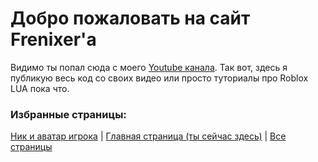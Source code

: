 # Добро пожаловать на сайт Frenixer'a
Видимо ты попал сюда с моего [Youtube канала](https://www.youtube.com/channel/UCNXYo-SI8is-91A5VBWYQig). Так вот, здесь я публикую весь код со своих видео или просто туториалы про Roblox LUA пока что.

### Избранные страницы:
[Ник и аватар игрока](https://frenixer.github.io/nicknameandavatar) | [Главная страница (ты сейчас здесь)](https://frenixer.github.io/) | [Все страницы](https://frenixer.github.io/sitemap)



